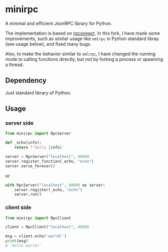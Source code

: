 # minirpc

A minimal and efficient JsonRPC library for Python.

The implementation is based on [rpconnect](https://github.com/MaineKuehn/rpconnect). In this fork, I have made some improvements, such as similar usage like `xmlrpc` in Python standard libray (see usage below), and fixed many bugs.

Also, to make the behavior similar to `xmlrpc`, I have changed the running mode to calling functions directly, but not by forking a process or spawning a thread.

## Dependency

Just standard library of Python.

## Usage

### server side

```python
from minirpc import RpcServer

def _echo(info):
    return f'hello {info}'

server = RpcServer("localhost", 8800)
server.register_function(_echo, "echo")
server.serve_forever()
```
or

```python
with RpcServer("localhost", 8800) as server:
    server.register(_echo, "echo")
    server.run()
```

### client side

```python
from minirpc import RpcClient

client = RpcClient("localhost", 8800)

msg = client.echo('world!')
print(msg)
# 'hello world!'
```

